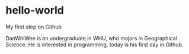 # hello-world
My first step on Github

DanWhiWee is an undergraduate in WHU, who majors in Geographical Science.
He is interested in programming, today is his first day in Github.
